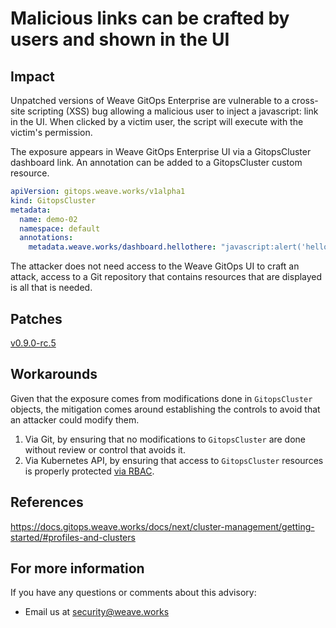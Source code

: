 
# Malicious links can be crafted by users and shown in the UI

## Impact
Unpatched versions of Weave GitOps Enterprise are vulnerable to a cross-site scripting (XSS) bug allowing a malicious user to inject a javascript: link in the UI. When clicked by a victim user, the script will execute with the victim's permission.

The exposure appears in Weave GitOps Enterprise UI via a GitopsCluster dashboard link. An annotation can be added to a GitopsCluster custom resource.

```yaml
apiVersion: gitops.weave.works/v1alpha1
kind: GitopsCluster
metadata:
  name: demo-02
  namespace: default
  annotations:
    metadata.weave.works/dashboard.hellothere: "javascript:alert('hello there ' + window.localStorage.getItem('name'));"
```

The attacker does not need access to the Weave GitOps UI to craft an attack, access to a Git repository that contains resources that are displayed is all that is needed.

## Patches

[v0.9.0-rc.5](https://github.com/weaveworks/weave-gitops-enterprise/releases/tag/v0.9.0-rc.5)

## Workarounds

Given that the exposure comes from modifications done in `GitopsCluster` objects, the mitigation comes around establishing the controls to avoid that an attacker could modify them.

1.  Via Git, by ensuring that no modifications to `GitopsCluster` are done without review or control that avoids it.
2. Via Kubernetes API, by ensuring that access to `GitopsCluster` resources is properly protected [via RBAC](https://docs.gitops.weave.works/docs/next/configuration/recommended-rbac-configuration/).

## References

https://docs.gitops.weave.works/docs/next/cluster-management/getting-started/#profiles-and-clusters

## For more information

If you have any questions or comments about this advisory:
* Email us at [security@weave.works](mailto:security@weave.works)